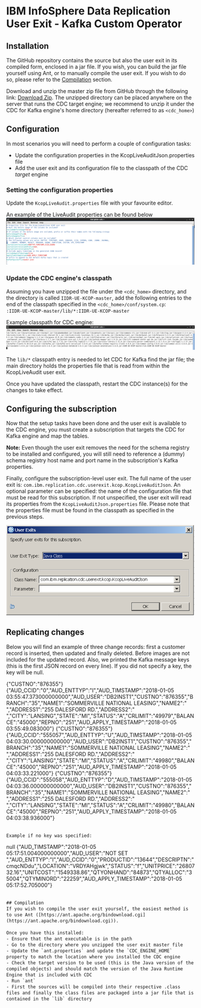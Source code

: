 # IBM InfoSphere Data Replication User Exit - Kafka Custom Operator

## Installation
The GitHub repository contains the source but also the user exit in its compiled form, enclosed in a jar file. If you wish, you can build the jar file yourself using Ant, or to manually compile the user exit. If you wish to do so, please refer to the [Compilation](#compilation) section.

Download and unzip the master zip file from GitHub through the following link: [Download Zip](https://github.com/fketelaars/IIDR-UE-KCOP/archive/master.zip). The unzipped directory can be placed anywhere on the server that runs the CDC target engine; we recommend to unzip it under the CDC for Kafka engine's home directory (hereafter referred to as `<cdc_home>`)

## Configuration
In most scenarios you will need to perform a couple of configuration tasks:
- Update the configuration properties in the KcopLiveAuditJson.properties file
- Add the user exit and its configuration file to the classpath of the CDC *target* engine

### Setting the configuration properties
Update the `KcopLiveAudit.properties` file with your favourite editor.

An example of the LiveAudit properties can be found below
![User Exit Properties](Documentation/images/KcopLiveAudit_properties.png)

### Update the CDC engine's classpath
Assuming you have unzipped the file under the `<cdc_home>` directory, and the directory is called `IIDR-UE-KCOP-master`, add the following entries to the end of the classpath specified in the `<cdc_home>/conf/system.cp`: <br/>
`:IIDR-UE-KCOP-master/lib/*:IIDR-UE-KCOP-master`

Example classpath for CDC engine:
 ![Update Classpath](Documentation/images/Update_Classpath.png)
 
The `lib/*` classpath entry is needed to let CDC for Kafka find the jar file; the main directory holds the properties file that is read from within the KcopLiveAudit user exit.

Once you have updated the classpath, restart the CDC instance(s) for the changes to take effect.

## Configuring the subscription
Now that the setup tasks have been done and the user exit is available to the CDC engine, you must create a subscription that targets the CDC for Kafka engine and map the tables.

**Note:** Even though the user exit removes the need for the schema registry to be installed and configured, you will still need to reference a (dummy) schema registry host name and port name in the subscription's Kafka properties.

Finally, configure the subscription-level user exit. The full name of the user exit is: `com.ibm.replication.cdc.userexit.kcop.KcopLiveAuditJson`. An optional parameter can be specified: the name of the configuration file that must be read for this subscription. If not unspecified, the user exit will read its properties from the `KcopLiveAuditJson.properties` file. Please note that the properties file must be found in the classpath as specified in the previous steps.

![Subscription User Exit](Documentation/images/Configure_UE.png)

## Replicating changes
Below you will find an example of three change records: first a customer record is inserted, then updated and finally deleted. Before images are not included for the updated record. Also, we printed the Kafka message keys (this is the first JSON record on every line). If you did not specify a key, the key will be null.

{"CUSTNO":"876355"}	{"AUD_CCID":"0","AUD_ENTTYP":"I","AUD_TIMSTAMP":"2018-01-05 03:55:47.373000000000","AUD_USER":"DB2INST1","CUSTNO":"876355","BRANCH":"35","NAME1":"SOMMERVILLE NATIONAL LEASING","NAME2":" ","ADDRESS1":"255 DALESFORD RD.","ADDRESS2":" ","CITY":"LANSING","STATE":"MI","STATUS":"A","CRLIMIT":"49979","BALANCE":"45000","REPNO":"251","AUD_APPLY_TIMESTAMP":"2018-01-05 03:55:49.083000"}
{"CUSTNO":"876355"}	{"AUD_CCID":"555057","AUD_ENTTYP":"U","AUD_TIMSTAMP":"2018-01-05 04:03:30.000000000000","AUD_USER":"DB2INST1","CUSTNO":"876355","BRANCH":"35","NAME1":"SOMMERVILLE NATIONAL LEASING","NAME2":" ","ADDRESS1":"255 DALESFORD RD.","ADDRESS2":" ","CITY":"LANSING","STATE":"MI","STATUS":"A","CRLIMIT":"49980","BALANCE":"45000","REPNO":"251","AUD_APPLY_TIMESTAMP":"2018-01-05 04:03:33.221000"}
{"CUSTNO":"876355"}	{"AUD_CCID":"555058","AUD_ENTTYP":"D","AUD_TIMSTAMP":"2018-01-05 04:03:36.000000000000","AUD_USER":"DB2INST1","CUSTNO":"876355","BRANCH":"35","NAME1":"SOMMERVILLE NATIONAL LEASING","NAME2":" ","ADDRESS1":"255 DALESFORD RD.","ADDRESS2":" ","CITY":"LANSING","STATE":"MI","STATUS":"A","CRLIMIT":"49980","BALANCE":"45000","REPNO":"251","AUD_APPLY_TIMESTAMP":"2018-01-05 04:03:38.936000"}
```

Example if no key was specified:
```
null	{"AUD_TIMSTAMP":"2018-01-05 05:17:51.004000000000","AUD_USER":"NOT SET   ","AUD_ENTTYP":"I","AUD_CCID":"0","PRODUCTID":"13644","DESCRIPTN":"cmqcNDdu","LOCATION":"VRDYAHgjwk","STATUS":"f","UNITPRICE":"2680732.16","UNITCOST":"1549338.86","QTYONHAND":"84873","QTYALLOC":"35004","QTYMINORD":"22259","AUD_APPLY_TIMESTAMP":"2018-01-05 05:17:52.705000"}
```

## Compilation
If you wish to compile the user exit yourself, the easiest method is to use Ant ([https://ant.apache.org/bindownload.cgi](https://ant.apache.org/bindownload.cgi)). 

Once you have this installed:
- Ensure that the ant executable is in the path
- Go to the directory where you unzipped the user exit master file
- Update the `ant.properties` and update the `CDC_ENGINE_HOME` property to match the location where you installed the CDC engine
- Check the target version to be used (this is the Java version of the compiled objects) and should match the version of the Java Runtime Engine that is included with CDC
- Run `ant`
- First the sources will be compiled into their respective .class files and finally the class files are packaged into a jar file that is contained in the `lib` directory
